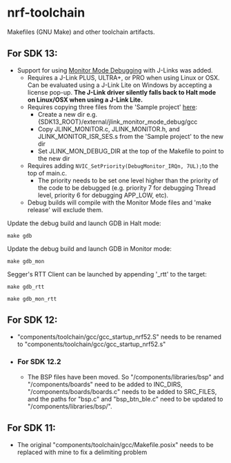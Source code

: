 # nrf-toolchain
Makefiles (GNU Make) and other toolchain artifacts.

## For SDK 13:
- Support for using [Monitor Mode Debugging](https://devzone.nordicsemi.com/blogs/877/monitor-mode-debugging-revolutionize-the-way-you-d/) with J-Links was added.
  - Requires a J-Link PLUS, ULTRA+, or PRO when using Linux or OSX. Can be evaluated using a J-Link Lite on Windows by accepting a license pop-up. **The J-Link driver silently falls back to Halt mode on Linux/OSX when using a J-Link Lite.**
  - Requires copying three files from the 'Sample project' [here](https://www.segger.com/monitor-mode-debugging.html):
    - Create a new dir e.g. {SDK13_ROOT}/external/jlink_monitor_mode_debug/gcc
    - Copy JLINK_MONITOR.c, JLINK_MONITOR.h, and JLINK_MONITOR_ISR_SES.s from the 'Sample project' to the new dir
    - Set JLINK_MON_DEBUG_DIR at the top of the Makefile to point to the new dir
  - Requires adding `NVIC_SetPriority(DebugMonitor_IRQn, 7UL);`to the top of main.c.
    - The priority needs to be set one level higher than the priority of the code to be debugged (e.g. priority 7 for debugging Thread level, priority 6 for debugging APP_LOW, etc).
  - Debug builds will compile with the Monitor Mode files and 'make release' will exclude them.

Update the debug build and launch GDB in Halt mode:
```
make gdb
```

Update the debug build and launch GDB in Monitor mode:
```
make gdb_mon
```

Segger's RTT Client can be launched by appending '_rtt' to the target:
```
make gdb_rtt
```
```
make gdb_mon_rtt
```

## For SDK 12:
- "components/toolchain/gcc/gcc_startup_nrf52.S" needs to be renamed to "components/toolchain/gcc/gcc_startup_nrf52.s"

- ### For SDK 12.2
  - The BSP files have been moved. So "/components/libraries/bsp" and "/components/boards" need to be added to INC_DIRS, "/components/boards/boards.c" needs to be added to SRC_FILES, and the paths for "bsp.c" and "bsp_btn_ble.c" need to be updated to "/components/libraries/bsp/".

## For SDK 11:
- The original "components/toolchain/gcc/Makefile.posix" needs to be replaced with mine to fix a delimiting problem
